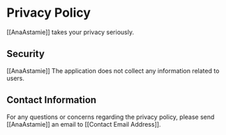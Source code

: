 

# Privacy Policy

[[AnaAstamie]] takes your privacy seriously.

## Security
[[AnaAstamie]] The application does not collect any information related to users.


## Contact Information

For any questions or concerns regarding the privacy policy, please send [[AnaAstamie]] an email to [[Contact Email Address]].
